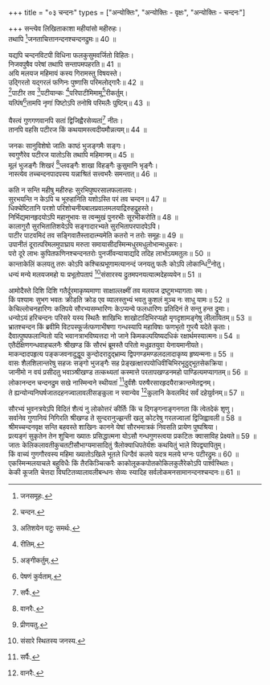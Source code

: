 +++
title = "०३ चन्दनः"
types = ["अन्योक्तिः", "अन्योक्तिः - वृक्षः", "अन्योक्तिः - चन्दनः"]

+++
सन्त्येव लिखिताकाशा महीयांसो महीरुहः।  
तथापि [^5]जनताचित्तानन्दनश्चन्दनद्रुमः॥ 40 ॥  
  
[^5]: जनसमूहः.

यद्यपि चन्दनविटपी विधिना फलकुसुमवर्जितो विहितः।  
निजवपुषैव परेषां तथापि सन्तापमपहरति॥ 41 ॥  
अयि मलयज महिमायं कस्य गिरामस्तु विषयस्ते।  
उद्गिरतो यद्गरलं फणिनः पुष्णासि परिमलोद्गारैः॥ 42 ॥  
[^6]पाटीर तव [^7]पटीयान्कः [^8]परिपाटीमिमामु[^9]रीकर्तुम्।  
यत्पिंष[^10]तामपि नृणां पिष्टोऽपि तनोषि परिमलैः पुष्टिम्॥ 43 ॥  
  
[^6]: चन्दन.

[^7]: अतिशयेन पटुः समर्थः.

[^8]: रीतिम्.

[^9]: अङ्गीकर्तुम्.

[^10]: पेषणं कुर्वताम्.

यैस्त्वं गुणगणवानपि सतां द्विजिह्वैरसेव्यतां[^1] नीतः।  
तानपि वहसि पटीरज किं कथयामस्त्वदीयमौन्नत्यम्॥ 44 ॥  
  
[^1]: सर्पैः.

जनकः सानुविशेषो जातिः काष्ठं भुजङ्गमैः सङ्गः।  
स्वगुणैरेव पटीरज यातोऽसि तथापि महिमानम्॥ 45 ॥  
मूलं भुजङ्गैः शिखरं [^2]प्लवङ्गैः शाखा विहङ्गैः कुसुमानि भृङ्गैः।  
नास्त्येव तच्चन्दनपादपस्य यन्नाश्रितं सत्त्वभरैः समन्तात्॥ 46 ॥  
  
[^2]: वानरैः.

कति न सन्ति महीषु महीरुहः सुरभिपुष्परसालफलालयः।  
सुरभयन्ति न केऽपि च भूरुहानिति यशोऽस्ति परं तव चन्दन॥ 47 ॥  
धिक्चेष्टितानि परशो परिशोचनीयबालप्रवालमलयाद्रिरुहद्रुहस्ते।  
निर्भिद्यमानहृदयोऽपि महानुभावः स त्वन्मुखं पुनरभीः सूरभीकरोति॥ 48 ॥  
कालागुरौ सुरभितातिशयेऽपि सङ्गादारभ्यते सुरभितापरपादपेऽपि।  
पाटीर पाटवमिदं तव सङ्गिवातैस्तादात्म्यमेति कतरो न तरोः समूहः॥ 49 ॥  
उपानीतं दूरात्परिमलमुपाघ्राय मरुता समायासीदस्मिन्मधुरमधुलोभान्मधुकरः।  
परो दूरे लाभः कुपितफणिनश्चन्दनतरोः पुनर्जीवन्यायाद्यदि तदिह लाभोऽयमतुलः॥ 50 ॥  
कान्ताकेलिं कलयतु तरुः कोऽपि कश्चित्प्रभूणामत्यानन्दं जनयतु फलैः कोऽपि लोकान्धि[^3]नोतु।  
धन्यं मन्ये मलयजमहो यः प्रभूतोपतापं [^4]संसारस्य द्रुतमपनयत्यात्मदेहव्ययेन॥ 51 ॥  
  
[^3]: प्रीणयतु.

[^4]: संसारे स्थितस्य जनस्य.

आमोदैस्ते दिशि दिशि गतैर्दूरमाकृष्यमाणा साक्षाल्लक्ष्मीं तव मलयज द्रष्टुमभ्यागताः स्मः।  
किं पश्यामः सुभग भवतः क्रीडति क्रोड एव व्यालस्तुभ्यं भवतु कुशलं मुञ्च नः साधु यामः॥ 52 ॥  
केचिल्लोचनहारिणः कतिपये सौरभ्यसम्भारिणः केऽप्यन्ये फलधारिणः प्रतिदिनं ते सन्तु हन्त द्रुमाः।  
धन्योऽयं हरिचन्दनः परिसरे यस्य स्थितैः शाखिभिः शाखोटादिभिरप्यहो मृगदृशामङ्गेषु लीलायितम्॥ 53 ॥  
भ्रातश्चन्दन किं ब्रवीमि विटपस्फूर्जत्फणाभीषणा गन्धस्यापि महाविषाः फणभृतो गुप्त्यै यदेते कृताः।  
दैवात्पुष्पफलान्वितो यदि भवानत्राभविष्यत्तदा नो जाने किमकल्पयिष्यदधिकं रक्षार्थमस्यात्मनः॥ 54 ॥  
एतैर्दक्षिणगन्धवाहचलनैः श्रीखण्ड किं सौरभं ब्रूमस्तै परितो मधुव्रतयुवा येनायमानीयते।  
माकन्दादपहृत्य पङ्कजवनादुद्धूय कुन्दोदरादुद्भ्राम्य द्विपगण्डमण्डलदलादाकृष्य हृष्यन्मनाः॥ 55 ॥  
वासः शैलशिलान्तरेषु सहजः सङ्गो भुजङ्गैः सह प्रेङ्खत्क्षारपयोधिवीचिभिरभूदुद्भूतसेकक्रिया।  
जानीमो न वयं प्रसीदतु भवाञ्श्रीखण्ड तत्कथ्यतां कस्मात्ते परतापखण्डनमहो पाण्डित्यमप्यागतम्॥ 56 ॥  
लोकानन्दन चन्दनद्रुम सखे नास्मिन्वने स्थीयतां [^1]दुर्वंशैः परुषैरसारहृदयैराक्रान्तमेतद्वनम्।  
ते ह्यन्योन्यनिघर्षजातदहनज्वालावलीसङ्कुला न स्वान्येव [^2]कुलानि केवलमिदं सर्वं दहेयुर्वनम्॥ 57 ॥  
  
[^1]: दुष्टवेणुभिः; [पक्षे] दुष्टकुलैः.

[^2]: यूथानि.

सौरभ्यं भुवनत्रयेऽपि विदितं शैत्यं नु लोकोत्तरं कीर्तिः किं च दिगङ्गनाङ्गनगता किं त्वेतदेकं शृणु।  
सर्वानेव गुणानियं निगिरति श्रीखण्ड ते सुन्दरानुज्झन्ती खलु कोटरेषु गरलज्वालां द्विजिह्वावली॥ 58 ॥  
श्रीमच्चन्दनवृक्ष सन्ति बहवस्ते शाखिनः कानने येषां सौरभमात्रकं निवसति प्रायेण पुष्पश्रिया।  
प्रत्यङ्गं सुकृतेन तेन शुचिना ख्यातः प्रसिद्धात्मना योऽसौ गन्धगुणस्त्वया प्रकटितः क्वासाविह प्रेक्ष्यते॥ 59 ॥  
जातः केलिकलावतीकुचतटीसौभाग्यमासादितुं त्रैलोक्याधिपतेर्यशः कथयितुं भाले विपद्व्यापितुम्।  
किं वाच्यं गुणगौरवस्य महिमा ख्यातोऽखिले भूतले धिग्दैवं कलये यदत्र मलये भग्नः पटीरद्रुमः॥ 60 ॥  
एकस्मिन्मलयाचले बहुविधैः किं तैरकिञ्चित्करैः काकोलूककपोतकोकिलकुलैरेकोऽपि पार्श्वस्थितः।  
केकी कूजति चेत्तदा विघटितव्यालावलीबन्धनः सेव्यः स्यादिह सर्वलोकमनसामानन्दनश्चन्दनः॥ 61 ॥  